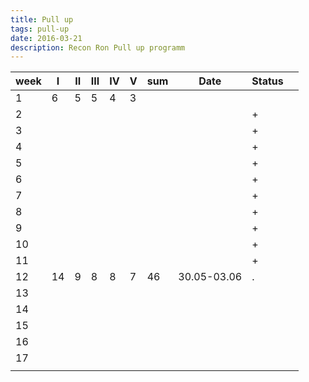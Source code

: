 ```yaml
---
title: Pull up
tags: pull-up
date: 2016-03-21
description: Recon Ron Pull up programm
---
```


| week |  I | II | III | IV | V | sum |        Date | Status |   |
|------|----|----|-----|----|---|-----|-------------|--------|---|
|    1 |  6 |  5 |   5 |  4 | 3 |     |             |        |   |
|    2 |    |    |     |    |   |     |             | +      |   |
|    3 |    |    |     |    |   |     |             | +      |   |
|    4 |    |    |     |    |   |     |             | +      |   |
|    5 |    |    |     |    |   |     |             | +      |   |
|    6 |    |    |     |    |   |     |             | +      |   |
|    7 |    |    |     |    |   |     |             | +      |   |
|    8 |    |    |     |    |   |     |             | +      |   |
|    9 |    |    |     |    |   |     |             | +      |   |
|   10 |    |    |     |    |   |     |             | +      |   |
|   11 |    |    |     |    |   |     |             | +      |   |
|   12 | 14 |  9 |   8 |  8 | 7 |  46 | 30.05-03.06 | .      |   |
|   13 |    |    |     |    |   |     |             |        |   |
|   14 |    |    |     |    |   |     |             |        |   |
|   15 |    |    |     |    |   |     |             |        |   |
|   16 |    |    |     |    |   |     |             |        |   |
|   17 |    |    |     |    |   |     |             |        |   |
|      |    |    |     |    |   |     |             |        |   |
